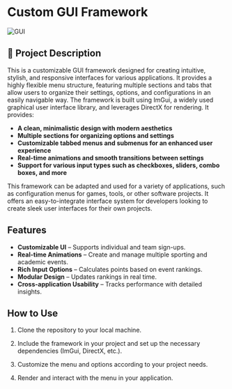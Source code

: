 # Custom GUI Framework
![GUI](https://github.com/user-attachments/assets/590f6919-4ecf-4238-9c5b-946acd5f46e7)

## 📌 Project Description                                                                             
This is a customizable GUI framework designed for creating intuitive, stylish, and responsive interfaces for various applications. It provides a highly flexible menu structure, featuring multiple sections and tabs that allow users to organize their settings, options, and configurations in an easily navigable way.
The framework is built using ImGui, a widely used graphical user interface library, and leverages DirectX for rendering. It provides:
- **A clean, minimalistic design with modern aesthetics**
- **Multiple sections for organizing options and settings**
- **Customizable tabbed menus and submenus for an enhanced user experience**
- **Real-time animations and smooth transitions between settings**
- **Support for various input types such as checkboxes, sliders, combo boxes, and more**

This framework can be adapted and used for a variety of applications, such as configuration menus for games, tools, or other software projects. It offers an easy-to-integrate interface system for developers looking to create sleek user interfaces for their own projects.

## Features  
- **Customizable UI** – Supports individual and team sign-ups.  
- **Real-time Animations** – Create and manage multiple sporting and academic events.  
- **Rich Input Options** – Calculates points based on event rankings.  
- **Modular Design** – Updates rankings in real time.  
- **Cross-application Usability** – Tracks performance with detailed insights.  

## How to Use
1. Clone the repository to your local machine.

2. Include the framework in your project and set up the necessary dependencies (ImGui, DirectX, etc.).

3. Customize the menu and options according to your project needs.

4. Render and interact with the menu in your application.
